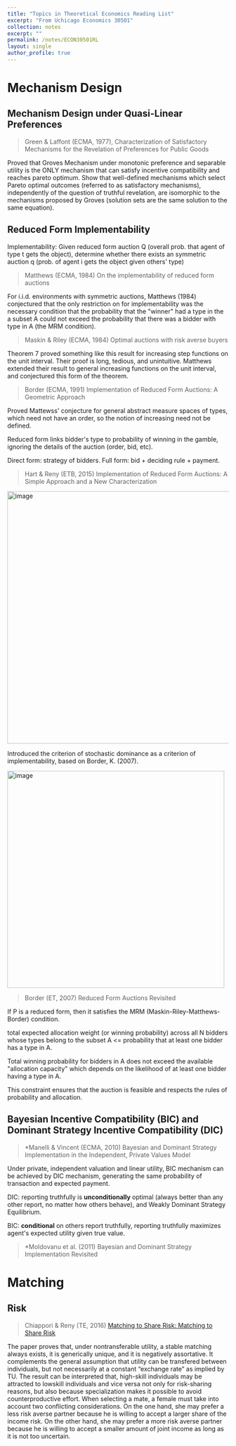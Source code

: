 ```yaml
---
title: "Topics in Theoretical Economics Reading List"
excerpt: "From Uchicago Economics 30501"
collection: notes
excerpt: ""
permalink: /notes/ECON30501RL
layout: single
author_profile: true
---
```


# Mechanism Design

## Mechanism Design under Quasi-Linear Preferences

> Green & Laffont (ECMA, 1977), Characterization of Satisfactory Mechanisms for the Revelation of Preferences for Public Goods

Proved that Groves Mechanism under monotonic preference and separable utility is the ONLY mechanism that can satisfy incentive compatibility and reaches pareto optimum. Show that well-defined mechanisms which select Pareto optimal outcomes (referred to as satisfactory mechanisms), independently of the question of truthful revelation, are  isomorphic to the mechanisms proposed by Groves (solution sets are the same solution to the same equation).

## Reduced Form Implementability

Implementability: Given reduced form auction Q (overall prob. that agent of type t gets the object), determine whether there exists an symmetric auction q (prob. of agent i gets the object given others' type)

> Matthews (ECMA, 1984) On the implementability of reduced form auctions

For i.i.d. environments with symmetric auctions, Matthews (1984) conjectured that the only restriction on for implementability was the necessary condition that the probability that the "winner" had a type in the a subset A could not exceed the probability that there was a bidder with type in A (the MRM condition). 

> Maskin & Riley (ECMA, 1984) Optimal auctions with risk averse buyers

Theorem 7 proved something like this result for increasing step functions on the unit interval. Their proof is long, tedious, and unintuitive. Matthews extended their result to general increasing functions on the unit interval, and conjectured this form of the theorem. 

> Border  (ECMA, 1991) Implementation of Reduced Form Auctions: A Geometric Approach

Proved Mattewss' conjecture for general abstract measure spaces of types, which need not have an order, so the notion of increasing need not be defined.

Reduced form links bidder's type to probability of winning in the gamble, ignoring the details of the auction (order, bid, etc). 

Direct form: strategy of bidders. Full form: bid + deciding rule + payment. 

> Hart & Reny (ETB, 2015) Implementation of Reduced Form Auctions: A Simple Approach and a New Characterization 

<img width="574" alt="image" src="https://github.com/user-attachments/assets/4405ed25-894a-46a5-8370-68520f49fbf9" />

Introduced the criterion of stochastic dominance as a criterion of implementability, based on Border, K. (2007).

<img width="494" alt="image" src="https://github.com/user-attachments/assets/633bb486-b274-4701-97e7-173ad77b7c6d" />

> Border  (ET, 2007) Reduced Form Auctions Revisited 

If P is a reduced form, then it satisfies the MRM (Maskin-Riley-Matthews-Border) condition.

total expected allocation weight (or winning probability) across all N bidders whose types belong to the subset A <= probability that at least one bidder has a type in A. 

Total winning probability for bidders in A does not exceed the available "allocation capacity" which depends on the likelihood of at least one bidder having a type in A.

This constraint ensures that the auction is feasible and respects the rules of probability and allocation.


## Bayesian Incentive Compatibility (BIC) and Dominant Strategy Incentive Compatibility (DIC)

> *Manelli & Vincent (ECMA, 2010) Bayesian and Dominant Strategy Implementation in the Independent, Private Values Model 

Under private, independent valuation and linear utility, BIC mechanism can be achieved by DIC mechanism, generating the same probability of transaction and expected payment.

DIC: reporting truthfully is **unconditionally** optimal (always better than any other report, no matter how others behave), and Weakly Dominant Strategy Equilibrium.

BIC: **conditional** on others report truthfully, reporting truthfully maximizes agent's expected utility given true value.

> *Moldovanu et al. (2011) Bayesian and Dominant Strategy Implementation Revisited 


# Matching

## Risk
> Chiappori & Reny (TE, 2016)  [Matching to Share Risk: Matching to Share Risk](https://doi.org/10.3982/TE1914)

The paper proves that, under nontransferable utility, a stable matching always exists, it is generically unique, and it is negatively assortative. It complements the general assumption that utility can be transfered between individuals, but not necessarily at a constant “exchange rate” as implied by TU. 
The result can be interpreted that, high-skill individuals may be attracted to lowskill individuals and vice versa not only for risk-sharing reasons, but also because specialization makes it possible to avoid counterproductive effort. When selecting a mate, a female must take into account two conflicting considerations. On the one hand, she may prefer a less risk averse partner because he is willing to accept a larger share of the income risk. On the other hand, she may prefer a more risk averse partner because he is willing to accept a smaller amount of joint income as long as it is not too uncertain.



